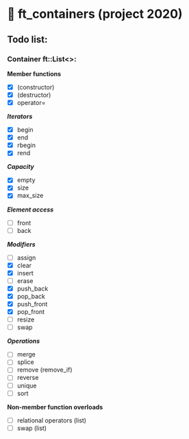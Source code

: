 # :black_square_button: ft_containers (project 2020)
## Todo list:
### Container ft::List\<\>:  

**Member functions**  
- [x] (constructor)
- [x] (destructor)
- [x] operator=

**_Iterators_**  
- [x] begin
- [x] end
- [x] rbegin
- [x] rend

**_Capacity_**  
- [x] empty
- [x] size
- [x] max_size

**_Element access_**  
- [ ] front
- [ ] back

**_Modifiers_**  
- [ ] assign
- [x] clear
- [x] insert
- [ ] erase
- [x] push_back
- [x] pop_back
- [x] push_front
- [x] pop_front
- [ ] resize
- [ ] swap

**_Operations_**  
- [ ] merge
- [ ] splice
- [ ] remove (remove_if)
- [ ] reverse
- [ ] unique
- [ ] sort

**Non-member function overloads**
- [ ] relational operators (list)
- [ ] swap (list)
